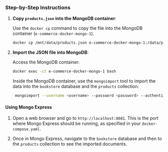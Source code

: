 ### Step-by-Step Instructions

1. **Copy `products.json` into the MongoDB container**:

   Use the `docker cp` command to copy the file into the MongoDB container (`e-commerce-docker-mongo-1`).

   ```bash
   docker cp /mnt/data/products.json e-commerce-docker-mongo-1:/data/products.json
   ```

2. **Import the JSON file into MongoDB**:

   Access the MongoDB container:

   ```bash
   docker exec -it e-commerce-docker-mongo-1 bash
   ```

   Inside the MongoDB container, use the `mongoimport` tool to import the data into the `bookstore` database and the `products` collection:

   ```bash
    mongoimport --username <username> --password <password> --authenticationDatabase admin --db bookstore --collection products --file /data/products.json --jsonArray
   ```

#### Using Mongo Express

1. Open a web browser and go to `http://localhost:8081`. This is the port where Mongo Express should be running, as specified in your `docker-compose.yaml`.
    
2. Once in Mongo Express, navigate to the `bookstore` database and then to the `products` collection to see the imported documents.
